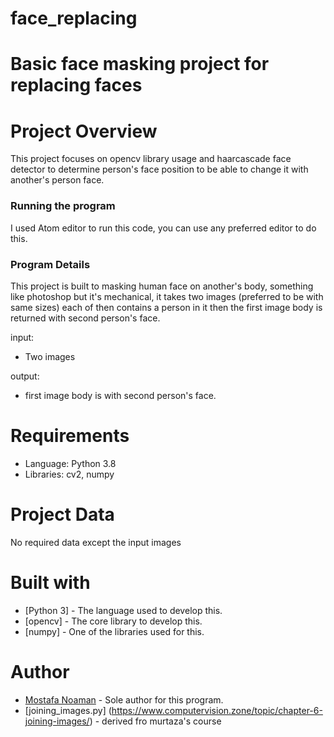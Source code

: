 # face_replacing
# Basic face masking project for replacing faces




# Project Overview

This project focuses on opencv library usage and haarcascade face detector to determine person's face position
to be able to change it with another's person face.


### Running the program

I used Atom editor to run this code, you can use any preferred editor to do this.

### Program Details

This project is built to masking human face on another's body, something like photoshop but 
it's mechanical, it takes two images (preferred to be with same sizes) each of then contains a person in it 
then the first image body is returned with second person's face.

input: 
* Two images

output:
* first image body is with second person's face.

	



# Requirements

* Language: Python 3.8
* Libraries: cv2, numpy


# Project Data

No required data except the input images



# Built with

* [Python 3] - The language used to develop this.
* [opencv] - The core library to develop this.
* [numpy] - One of the libraries used for this.


# Author

 * [Mostafa Noaman](https://github.com/moostafa1) - Sole author for this program.
 * [joining_images.py] (https://www.computervision.zone/topic/chapter-6-joining-images/) - derived fro murtaza's course
